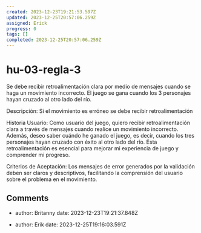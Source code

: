 ```yaml
---
created: 2023-12-23T19:21:53.597Z
updated: 2023-12-25T20:57:06.259Z
assigned: Erick 
progress: 0
tags: []
completed: 2023-12-25T20:57:06.259Z
---
```


# hu-03-regla-3

Se debe recibir retroalimentación clara por medio de mensajes cuando se haga un movimiento incorrecto.
El juego se gana cuando los 3 personajes hayan cruzado al otro lado del río.

Descripción:
Si el movimiento es erróneo se debe recibir retroalimentación

Historia Usuario:
Como usuario del juego, quiero recibir retroalimentación clara a través de mensajes cuando realice un movimiento incorrecto. Además, deseo saber cuándo he ganado el juego, es decir, cuando los tres personajes hayan cruzado con éxito al otro lado del río. Esta retroalimentación es esencial para mejorar mi experiencia de juego y comprender mi progreso.

Criterios de Aceptación:
Los mensajes de error generados por la validación deben ser claros y descriptivos, facilitando la comprensión del usuario sobre el problema en el movimiento.

## Comments

- author: Britanny
  date: 2023-12-23T19:21:37.848Z
  
- author: Erik
  date: 2023-12-25T19:16:03.591Z